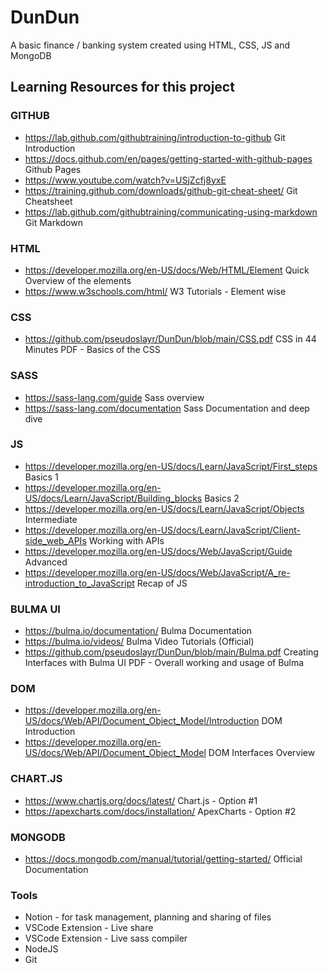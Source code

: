 # DunDun
A basic finance / banking system created using HTML, CSS, JS and MongoDB

## Learning Resources for this project
### GITHUB
- https://lab.github.com/githubtraining/introduction-to-github Git Introduction
- https://docs.github.com/en/pages/getting-started-with-github-pages Github Pages
- https://www.youtube.com/watch?v=USjZcfj8yxE
- https://training.github.com/downloads/github-git-cheat-sheet/ Git Cheatsheet
- https://lab.github.com/githubtraining/communicating-using-markdown Git Markdown

### HTML
- https://developer.mozilla.org/en-US/docs/Web/HTML/Element Quick Overview of the elements
- https://www.w3schools.com/html/ W3 Tutorials - Element wise

### CSS
- https://github.com/pseudoslayr/DunDun/blob/main/CSS.pdf CSS in 44 Minutes PDF - Basics of the CSS

### SASS 
- https://sass-lang.com/guide Sass overview
- https://sass-lang.com/documentation Sass Documentation and deep dive

### JS
- https://developer.mozilla.org/en-US/docs/Learn/JavaScript/First_steps Basics 1
- https://developer.mozilla.org/en-US/docs/Learn/JavaScript/Building_blocks Basics 2
- https://developer.mozilla.org/en-US/docs/Learn/JavaScript/Objects Intermediate
- https://developer.mozilla.org/en-US/docs/Learn/JavaScript/Client-side_web_APIs Working with APIs
- https://developer.mozilla.org/en-US/docs/Web/JavaScript/Guide Advanced
- https://developer.mozilla.org/en-US/docs/Web/JavaScript/A_re-introduction_to_JavaScript Recap of JS

### BULMA UI
- https://bulma.io/documentation/ Bulma Documentation
- https://bulma.io/videos/ Bulma Video Tutorials (Official)
- https://github.com/pseudoslayr/DunDun/blob/main/Bulma.pdf Creating Interfaces with Bulma UI PDF - Overall working and usage of Bulma

### DOM
- https://developer.mozilla.org/en-US/docs/Web/API/Document_Object_Model/Introduction DOM Introduction
- https://developer.mozilla.org/en-US/docs/Web/API/Document_Object_Model DOM Interfaces Overview

### CHART.JS
- https://www.chartjs.org/docs/latest/ Chart.js - Option #1
- https://apexcharts.com/docs/installation/ ApexCharts - Option #2

### MONGODB
- https://docs.mongodb.com/manual/tutorial/getting-started/ Official Documentation

### Tools
- Notion - for task management, planning and sharing of files
- VSCode Extension - Live share
- VSCode Extension - Live sass compiler
- NodeJS
- Git
